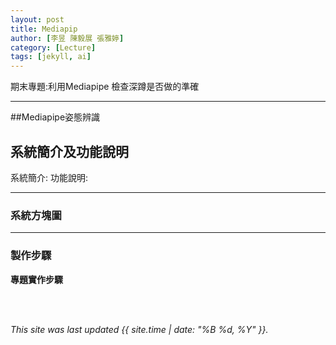 ```yaml
---
layout: post
title: Mediapip
author: [李昱 陳毅展 張雅婷]
category: [Lecture]
tags: [jekyll, ai]
---
```


期末專題:利用Mediapipe 檢查深蹲是否做的準確

---
##Mediapipe姿態辨識

## 系統簡介及功能說明
系統簡介:
功能說明:

---
### 系統方塊圖

---
### 製作步驟

**專題實作步驟**





<br />
<br />

*This site was last updated {{ site.time | date: "%B %d, %Y" }}.*

